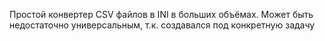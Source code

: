 Простой конвертер CSV файлов в INI в больших объёмах. Может быть недостаточно универсальным, т.к. создавался под конкретную задачу
